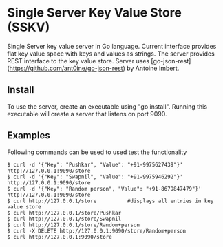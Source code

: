 Single Server Key Value Store (SSKV)
===================================

Single Server key value server in Go language. Current interface provides flat key value space with keys and values as strings. The server provides REST interface to the key value store. Server uses [go-json-rest] (https://github.com/ant0ine/go-json-rest) by Antoine Imbert.

Install
-------
To use the server, create an executable using "go install". Running this executable will create a server that listens on port 9090. 

Examples
--------
Following commands can be used to used test the functionality

```
$ curl -d '{"Key": "Pushkar", "Value": "+91-9975627439"}' http://127.0.0.1:9090/store
$ curl -d '{"Key": "Swapnil", "Value": "+91-9975946292"}' http://127.0.0.1:9090/store
$ curl -d '{"Key": "Random person", "Value": "+91-8679847479"}' http://127.0.0.1:9090/store
$ curl http://127.0.0.1/store	  	   #displays all entries in key value store
$ curl http://127.0.0.1/store/Pushkar
$ curl http://127.0.0.1/store/Swapnil
$ curl http://127.0.0.1/store/Random+person
$ curl -X DELETE http://127.0.0.1:9090/store/Random+person
$ curl http://127.0.0.1:9090/store
```
